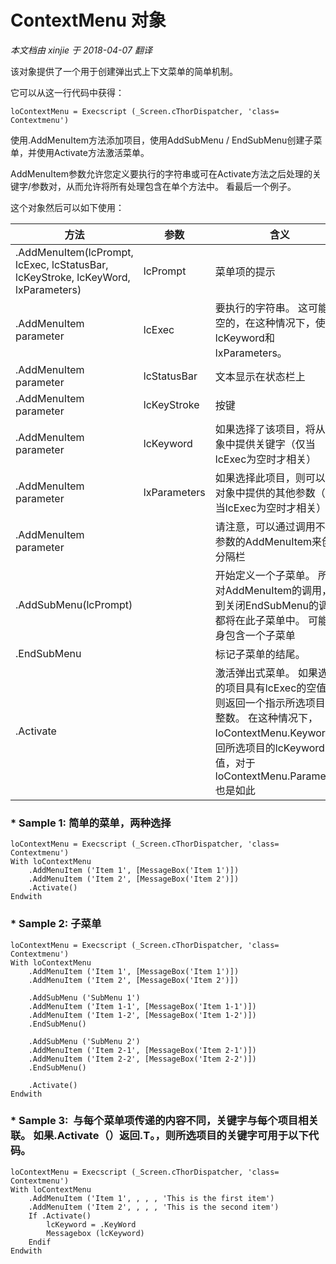 ﻿ContextMenu 对象
===
_本文档由 xinjie 于 2018-04-07 翻译_

该对象提供了一个用于创建弹出式上下文菜单的简单机制。

它可以从这一行代码中获得：

    loContextMenu = Execscript (_Screen.cThorDispatcher, 'class= Contextmenu')

使用.AddMenuItem方法添加项目，使用AddSubMenu / EndSubMenu创建子菜单，并使用Activate方法激活菜单。

AddMenuItem参数允许您定义要执行的字符串或可在Activate方法之后处理的关键字/参数对，从而允许将所有处理包含在单个方法中。 看最后一个例子。

这个对象然后可以如下使用：

方法|参数|含义
---|---|---
.AddMenuItem(lcPrompt, lcExec, lcStatusBar, lcKeyStroke, lcKeyWord, lxParameters)|lcPrompt|菜单项的提示
.AddMenuItem parameter|lcExec|要执行的字符串。 这可能是空的，在这种情况下，使用lcKeyword和lxParameters。
.AddMenuItem parameter|lcStatusBar|文本显示在状态栏上
.AddMenuItem parameter|lcKeyStroke|按键
.AddMenuItem parameter|lcKeyword|如果选择了该项目，将从对象中提供关键字（仅当lcExec为空时才相关）
.AddMenuItem parameter|lxParameters|如果选择此项目，则可以从对象中提供的其他参数（仅当lcExec为空时才相关）
.AddMenuItem parameter||请注意，可以通过调用不带参数的AddMenuItem来创建分隔栏
.AddSubMenu(lcPrompt)||开始定义一个子菜单。 所有对AddMenuItem的调用，直到关闭EndSubMenu的调用都将在此子菜单中。 可能本身包含一个子菜单
.EndSubMenu||标记子菜单的结尾。
.Activate||激活弹出式菜单。 如果选择的项目具有lcExec的空值，则返回一个指示所选项目的整数。 在这种情况下，loContextMenu.Keyword返回所选项目的lcKeyword值，对于loContextMenu.Parameters也是如此


### \* Sample 1: 简单的菜单，两种选择
```foxpro
loContextMenu = Execscript (_Screen.cThorDispatcher, 'class= Contextmenu')  
With loContextMenu  
    .AddMenuItem ('Item 1', [MessageBox('Item 1')])  
    .AddMenuItem ('Item 2', [MessageBox('Item 2')])  
    .Activate()  
Endwith
```
 
### \* Sample 2: 子菜单
 
```foxpro
loContextMenu = Execscript (_Screen.cThorDispatcher, 'class= Contextmenu')  
With loContextMenu  
    .AddMenuItem ('Item 1', [MessageBox('Item 1')])  
    .AddMenuItem ('Item 2', [MessageBox('Item 2')])
 
    .AddSubMenu ('SubMenu 1')  
    .AddMenuItem ('Item 1-1', [MessageBox('Item 1-1')])  
    .AddMenuItem ('Item 1-2', [MessageBox('Item 1-2')])  
    .EndSubMenu()

    .AddSubMenu ('SubMenu 2')  
    .AddMenuItem ('Item 2-1', [MessageBox('Item 2-1')])  
    .AddMenuItem ('Item 2-2', [MessageBox('Item 2-2')])  
    .EndSubMenu()

    .Activate()  
Endwith
```

### \* Sample 3:  与每个菜单项传递的内容不同，关键字与每个项目相关联。 如果.Activate（）返回.T。，则所选项目的关键字可用于以下代码。

```foxpro
loContextMenu = Execscript (_Screen.cThorDispatcher, 'class= Contextmenu')  
With loContextMenu  
    .AddMenuItem ('Item 1', , , , 'This is the first item')  
    .AddMenuItem ('Item 2', , , , 'This is the second item')  
    If .Activate()  
        lcKeyword = .KeyWord  
        Messagebox (lcKeyword)  
    Endif  
Endwith
```
